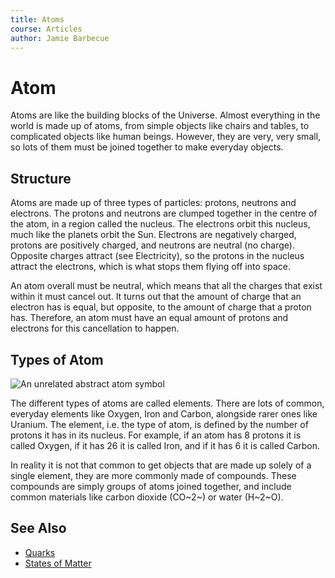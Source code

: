 ```yaml
---
title: Atoms
course: Articles
author: Jamie Barbecue
---
```

Atom
====

Atoms are like the building blocks of the Universe. Almost everything in
the world is made up of atoms, from simple objects like chairs and
tables, to complicated objects like human beings. However, they are
very, very small, so lots of them must be joined together to make
everyday objects.

Structure
---------

Atoms are made up of three types of particles: protons, neutrons and
electrons. The protons and neutrons are clumped together in the centre
of the atom, in a region called the nucleus. The electrons orbit this
nucleus, much like the planets orbit the Sun. Electrons are negatively
charged, protons are positively charged, and neutrons are neutral (no
charge). Opposite charges attract (see Electricity), so the protons in
the nucleus attract the electrons, which is what stops them flying off
into space.

An atom overall must be neutral, which means that all the charges that
exist within it must cancel out. It turns out that the amount of charge
that an electron has is equal, but opposite, to the amount of charge
that a proton has. Therefore, an atom must have an equal amount of
protons and electrons for this cancellation to happen.

Types of Atom
-------------

![An unrelated abstract atom symbol](atom.svg)

The different types of atoms are called elements. There are lots of
common, everyday elements like Oxygen, Iron and Carbon, alongside rarer
ones like Uranium. The element, i.e. the type of atom, is defined by the
number of protons it has in its nucleus. For example, if an atom has 8
protons it is called Oxygen, if it has 26 it is called Iron, and if it
has 6 it is called Carbon.

In reality it is not that common to get objects that are made up solely
of a single element, they are more commonly made of compounds. These
compounds are simply groups of atoms joined together, and include common
materials like carbon dioxide (CO~2~) or water (H~2~O).

See Also
--------

- [Quarks](quark-1)
 - [States of Matter](article.php?article_name=StatesofMatter)

